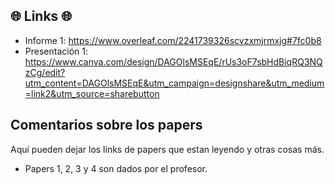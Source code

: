 ## 🌐 **Links** 🌐

* Informe 1: https://www.overleaf.com/2241739326scvzxmjrmxjg#7fc0b8
* Presentación 1: https://www.canva.com/design/DAGOlsMSEqE/rUs3oF7sbHdBiqRQ3NQzCg/edit?utm_content=DAGOlsMSEqE&utm_campaign=designshare&utm_medium=link2&utm_source=sharebutton

## Comentarios sobre los papers

Aquí pueden dejar los links de papers que estan leyendo y otras cosas más.

- Papers 1, 2, 3 y 4 son dados por el profesor.
